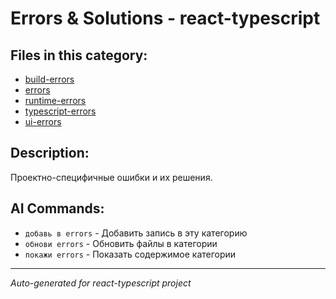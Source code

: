# Errors & Solutions - react-typescript

## Files in this category:

- [build-errors](./build-errors.md)
- [errors](./errors.md)
- [runtime-errors](./runtime-errors.md)
- [typescript-errors](./typescript-errors.md)
- [ui-errors](./ui-errors.md)

## Description:

Проектно-специфичные ошибки и их решения.

## AI Commands:

- `добавь в errors` - Добавить запись в эту категорию
- `обнови errors` - Обновить файлы в категории
- `покажи errors` - Показать содержимое категории

---
*Auto-generated for react-typescript project*
